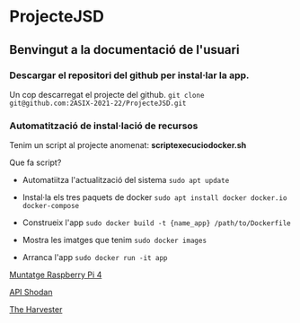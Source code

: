# ProjecteJSD

## Benvingut a la documentació de l'usuari

### Descargar el repositori del github per instal·lar la app.

Un cop descarregat el projecte del github.
`git clone git@github.com:2ASIX-2021-22/ProjecteJSD.git`

### Automatització de instal·lació de recursos

Tenim un script al projecte anomenat: **scriptexecuciodocker.sh**

Que fa script?

* Automatiitza l'actualització del sistema
`sudo apt update`

* Instal·la els tres paquets de docker
`sudo apt install docker docker.io docker-compose`
* Construeix l'app
`sudo docker build -t {name_app} /path/to/Dockerfile`
* Mostra les imatges que tenim
`sudo docker images`
* Arranca l'app
`sudo docker run -it app`

[Muntatge Raspberry Pi 4](https://2asix-2021-22.github.io/ProjecteJSD/muntatgeraspberrypi)

[API Shodan](https://2asix-2021-22.github.io/ProjecteJSD/apishodan)

[The Harvester](https://2asix-2021-22.github.io/ProjecteJSD/theHarvester)
